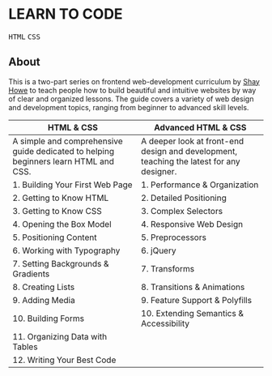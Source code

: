 # LEARN TO CODE

<kbd>HTML</kbd> <kbd>CSS</kbd>

## About

This is a two-part series on frontend web-development curriculum by [Shay Howe](https://learn.shayhowe.com/) to teach people how to build beautiful and intuitive websites by way of clear and organized lessons. The guide covers a variety of web design and development topics, ranging from beginner to advanced skill levels.

| HTML & CSS | Advanced HTML & CSS |
|------------|---------------------|
| A simple and comprehensive guide dedicated to helping beginners learn HTML and CSS. | A deeper look at front-end design and development, teaching the latest for any designer. |
| 1. Building Your First Web Page     | 1. Performance & Organization           |
| 2. Getting to Know HTML             | 2. Detailed Positioning                 |
| 3. Getting to Know CSS              | 3. Complex Selectors                    |
| 4. Opening the Box Model            | 4. Responsive Web Design                |
| 5. Positioning Content              | 5. Preprocessors                        |
| 6. Working with Typography          | 6. jQuery                               |
| 7. Setting Backgrounds & Gradients  | 7. Transforms                           |
| 8. Creating Lists                   | 8. Transitions & Animations             |
| 9. Adding Media                     | 9. Feature Support & Polyfills          |
| 10. Building Forms                  | 10. Extending Semantics & Accessibility |
| 11. Organizing Data with Tables     |
| 12. Writing Your Best Code          |